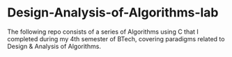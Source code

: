 # Design-Analysis-of-Algorithms-lab
The following repo consists of a series of Algorithms using C that I completed during my 4th semester of BTech, covering paradigms related to Design & Analysis of Algorithms.
